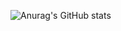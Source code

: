 ![Anurag's GitHub stats](https://github-readme-stats.vercel.app/api?username=hudsnf&show_icons=true&theme=tokyonight)
